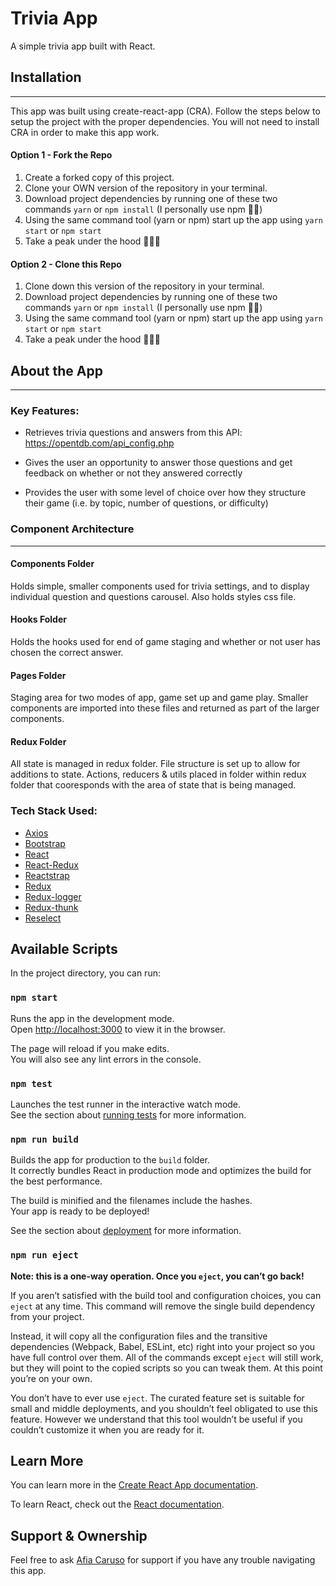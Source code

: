 # Trivia App

A simple trivia app built with React.

## Installation

---

This app was built using create-react-app (CRA). Follow the steps below to setup the project with the proper dependencies. You will not need to install CRA in order to make this app work.

#### Option 1 - Fork the Repo

1. Create a forked copy of this project.
2. Clone your OWN version of the repository in your terminal.
3. Download project dependencies by running one of these two commands `yarn` or `npm install` (I personally use npm 🤷🏾)
4. Using the same command tool (yarn or npm) start up the app using `yarn start` or `npm start`
5. Take a peak under the hood 👩🏾‍🔧

#### Option 2 - Clone this Repo

1. Clone down this version of the repository in your terminal.
2. Download project dependencies by running one of these two commands `yarn` or `npm install` (I personally use npm 🤷🏾)
3. Using the same command tool (yarn or npm) start up the app using `yarn start` or `npm start`
4. Take a peak under the hood 👩🏾‍🔧

## About the App

---

### Key Features:

- Retrieves trivia questions and answers from this API: https://opentdb.com/api_config.php

- Gives the user an opportunity to answer those questions and get feedback on whether or not they answered correctly
- Provides the user with some level of choice over how they structure their game (i.e. by topic, number of questions, or difficulty)



### Component Architecture
---
#### Components Folder
Holds simple, smaller components used for trivia settings, and to display individual question and questions carousel. Also holds styles css file.

#### Hooks Folder
Holds the hooks used for end of game staging and whether or not user has chosen the correct answer.

#### Pages Folder
Staging area for two modes of app, game set up and game play. Smaller components are imported into these files and returned as part of the larger components.

#### Redux Folder
All state is managed in redux folder. File structure is set up to allow for additions to state. Actions, reducers & utils placed in folder within redux folder that cooresponds with the area of state that is being managed. 


### Tech Stack Used:

- [Axios](https://github.com/axios/axios)
- [Bootstrap](https://getbootstrap.com/)
- [React](https://reactjs.org/)
- [React-Redux](https://react-redux.js.org/)
- [Reactstrap](https://reactstrap.github.io/)
- [Redux](https://redux.js.org/)
- [Redux-logger](https://www.npmjs.com/package/redux-logger)
- [Redux-thunk](https://www.npmjs.com/package/redux-thunk)
- [Reselect](https://github.com/reduxjs/reselect)


## Available Scripts

In the project directory, you can run:

### `npm start`

Runs the app in the development mode.<br>
Open [http://localhost:3000](http://localhost:3000) to view it in the browser.

The page will reload if you make edits.<br>
You will also see any lint errors in the console.

### `npm test`

Launches the test runner in the interactive watch mode.<br>
See the section about [running tests](https://facebook.github.io/create-react-app/docs/running-tests) for more information.

### `npm run build`

Builds the app for production to the `build` folder.<br>
It correctly bundles React in production mode and optimizes the build for the best performance.

The build is minified and the filenames include the hashes.<br>
Your app is ready to be deployed!

See the section about [deployment](https://facebook.github.io/create-react-app/docs/deployment) for more information.

### `npm run eject`

**Note: this is a one-way operation. Once you `eject`, you can’t go back!**

If you aren’t satisfied with the build tool and configuration choices, you can `eject` at any time. This command will remove the single build dependency from your project.

Instead, it will copy all the configuration files and the transitive dependencies (Webpack, Babel, ESLint, etc) right into your project so you have full control over them. All of the commands except `eject` will still work, but they will point to the copied scripts so you can tweak them. At this point you’re on your own.

You don’t have to ever use `eject`. The curated feature set is suitable for small and middle deployments, and you shouldn’t feel obligated to use this feature. However we understand that this tool wouldn’t be useful if you couldn’t customize it when you are ready for it.


## Learn More

You can learn more in the [Create React App documentation](https://facebook.github.io/create-react-app/docs/getting-started).

To learn React, check out the [React documentation](https://reactjs.org/).


## Support & Ownership

Feel free to ask [Afia Caruso](afia.caruso@gmail.com) for support if you have any trouble navigating this app.
